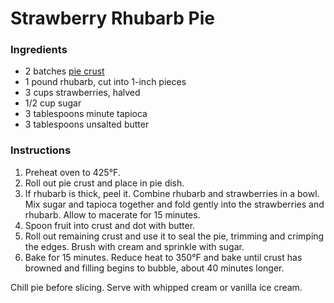 # Strawberry Rhubarb Pie

### Ingredients

- 2 batches [pie crust](pie-crust.md)
- 1 pound rhubarb, cut into 1-inch pieces
- 3 cups strawberries, halved
- 1/2 cup sugar
- 3 tablespoons minute tapioca
- 3 tablespoons unsalted butter

### Instructions

1. Preheat oven to 425&deg;F.
2. Roll out pie crust and place in pie dish.
3. If rhubarb is thick, peel it. Combine rhubarb and strawberries in a bowl. Mix sugar and tapioca together and fold gently into the strawberries and rhubarb. Allow to macerate for 15 minutes.
4. Spoon fruit into crust and dot with butter.
5. Roll out remaining crust and use it to seal the pie, trimming and crimping the edges. Brush with cream and sprinkle with sugar.
6. Bake for 15 minutes. Reduce heat to 350&deg;F and bake until crust has browned and filling begins to bubble, about 40 minutes longer.

Chill pie before slicing. Serve with whipped cream or vanilla ice cream.
